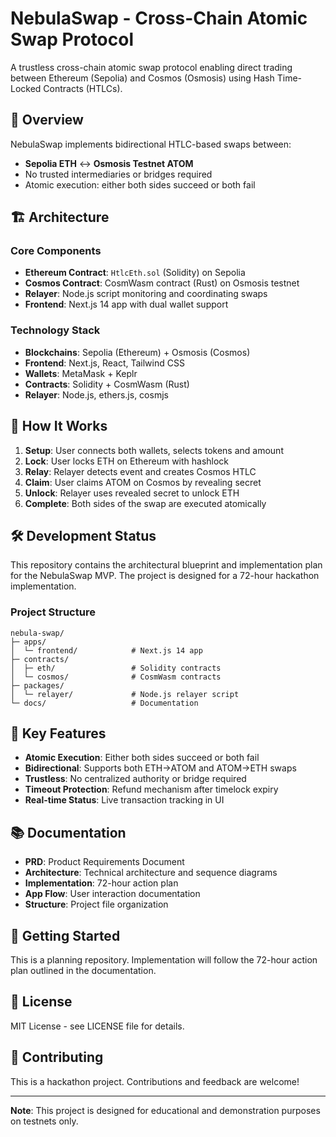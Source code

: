 # NebulaSwap - Cross-Chain Atomic Swap Protocol

A trustless cross-chain atomic swap protocol enabling direct trading between Ethereum (Sepolia) and Cosmos (Osmosis) using Hash Time-Locked Contracts (HTLCs).

## 🚀 Overview

NebulaSwap implements bidirectional HTLC-based swaps between:
- **Sepolia ETH** ↔ **Osmosis Testnet ATOM**
- No trusted intermediaries or bridges required
- Atomic execution: either both sides succeed or both fail

## 🏗️ Architecture

### Core Components
- **Ethereum Contract**: `HtlcEth.sol` (Solidity) on Sepolia
- **Cosmos Contract**: CosmWasm contract (Rust) on Osmosis testnet
- **Relayer**: Node.js script monitoring and coordinating swaps
- **Frontend**: Next.js 14 app with dual wallet support

### Technology Stack
- **Blockchains**: Sepolia (Ethereum) + Osmosis (Cosmos)
- **Frontend**: Next.js, React, Tailwind CSS
- **Wallets**: MetaMask + Keplr
- **Contracts**: Solidity + CosmWasm (Rust)
- **Relayer**: Node.js, ethers.js, cosmjs

## 🔄 How It Works

1. **Setup**: User connects both wallets, selects tokens and amount
2. **Lock**: User locks ETH on Ethereum with hashlock
3. **Relay**: Relayer detects event and creates Cosmos HTLC
4. **Claim**: User claims ATOM on Cosmos by revealing secret
5. **Unlock**: Relayer uses revealed secret to unlock ETH
6. **Complete**: Both sides of the swap are executed atomically

## 🛠️ Development Status

This repository contains the architectural blueprint and implementation plan for the NebulaSwap MVP. The project is designed for a 72-hour hackathon implementation.

### Project Structure
```
nebula-swap/
├─ apps/
│  └─ frontend/            # Next.js 14 app
├─ contracts/
│  ├─ eth/                 # Solidity contracts
│  └─ cosmos/              # CosmWasm contracts
├─ packages/
│  └─ relayer/             # Node.js relayer script
└─ docs/                   # Documentation
```

## 🎯 Key Features

- **Atomic Execution**: Either both sides succeed or both fail
- **Bidirectional**: Supports both ETH→ATOM and ATOM→ETH swaps
- **Trustless**: No centralized authority or bridge required
- **Timeout Protection**: Refund mechanism after timelock expiry
- **Real-time Status**: Live transaction tracking in UI

## 📚 Documentation

- **PRD**: Product Requirements Document
- **Architecture**: Technical architecture and sequence diagrams
- **Implementation**: 72-hour action plan
- **App Flow**: User interaction documentation
- **Structure**: Project file organization

## 🚧 Getting Started

This is a planning repository. Implementation will follow the 72-hour action plan outlined in the documentation.

## 📄 License

MIT License - see LICENSE file for details.

## 🤝 Contributing

This is a hackathon project. Contributions and feedback are welcome!

---

**Note**: This project is designed for educational and demonstration purposes on testnets only. 